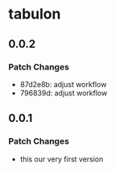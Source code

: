 # tabulon

## 0.0.2

### Patch Changes

- 87d2e8b: adjust workflow
- 796839d: adjust workflow

## 0.0.1

### Patch Changes

- this our very first version
